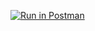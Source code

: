 [![Run in Postman](https://run.pstmn.io/button.svg)](https://app.getpostman.com/run-collection/6c6f1b1ee13e746ffef7#?env%5Bhw3%5D=W3sia2V5IjoidXJsIiwidmFsdWUiOiJodHRwczovL2NzY2kzOTE2LWh3NS1jbGFtcy5oZXJva3VhcHAuY29tIiwiZW5hYmxlZCI6dHJ1ZX0seyJrZXkiOiJ0b2tlbiIsInZhbHVlIjoiZXlKaGJHY2lPaUpJVXpJMU5pSXNJblI1Y0NJNklrcFhWQ0o5LmV5SnBaQ0k2SWpWbE9HRTVOMkkyTnpaa1kyUTNNREF3TkRaaU1EZzNNeUlzSW5WelpYSnVZVzFsSWpvaWRHVnpkSFZ6WlhJeE1qTWlMQ0p1WVcxbElqb2lkR1Z6ZENJc0ltbGhkQ0k2TVRVNE5qRTBNamMzTVgwLkZwck1XZXJqTjZ3VHctQmtCUE9ldEp3VEJUSTFFVGhTeC1YTnR0blZTdmMiLCJlbmFibGVkIjp0cnVlfV0=)
